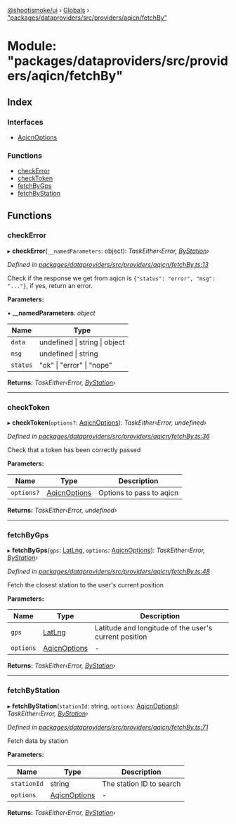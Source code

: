 [@shootismoke/ui](../README.md) › [Globals](../globals.md) › ["packages/dataproviders/src/providers/aqicn/fetchBy"](_packages_dataproviders_src_providers_aqicn_fetchby_.md)

# Module: "packages/dataproviders/src/providers/aqicn/fetchBy"

## Index

### Interfaces

* [AqicnOptions](../interfaces/_packages_dataproviders_src_providers_aqicn_fetchby_.aqicnoptions.md)

### Functions

* [checkError](_packages_dataproviders_src_providers_aqicn_fetchby_.md#checkerror)
* [checkToken](_packages_dataproviders_src_providers_aqicn_fetchby_.md#checktoken)
* [fetchByGps](_packages_dataproviders_src_providers_aqicn_fetchby_.md#fetchbygps)
* [fetchByStation](_packages_dataproviders_src_providers_aqicn_fetchby_.md#fetchbystation)

## Functions

###  checkError

▸ **checkError**(`__namedParameters`: object): *TaskEither‹Error, [ByStation](_packages_dataproviders_src_providers_aqicn_validation_.md#bystation)›*

*Defined in [packages/dataproviders/src/providers/aqicn/fetchBy.ts:13](https://github.com/shootismoke/common/blob/72777b1/packages/dataproviders/src/providers/aqicn/fetchBy.ts#L13)*

Check if the response we get from aqicn is `{"status": "error", "msg": "..."}`,
if yes, return an error.

**Parameters:**

▪ **__namedParameters**: *object*

Name | Type |
------ | ------ |
`data` | undefined &#124; string &#124; object |
`msg` | undefined &#124; string |
`status` | "ok" &#124; "error" &#124; "nope" |

**Returns:** *TaskEither‹Error, [ByStation](_packages_dataproviders_src_providers_aqicn_validation_.md#bystation)›*

___

###  checkToken

▸ **checkToken**(`options?`: [AqicnOptions](../interfaces/_packages_dataproviders_src_providers_aqicn_fetchby_.aqicnoptions.md)): *TaskEither‹Error, undefined›*

*Defined in [packages/dataproviders/src/providers/aqicn/fetchBy.ts:36](https://github.com/shootismoke/common/blob/72777b1/packages/dataproviders/src/providers/aqicn/fetchBy.ts#L36)*

Check that a token has been correctly passed

**Parameters:**

Name | Type | Description |
------ | ------ | ------ |
`options?` | [AqicnOptions](../interfaces/_packages_dataproviders_src_providers_aqicn_fetchby_.aqicnoptions.md) | Options to pass to aqicn  |

**Returns:** *TaskEither‹Error, undefined›*

___

###  fetchByGps

▸ **fetchByGps**(`gps`: [LatLng](../interfaces/_packages_dataproviders_src_types_.latlng.md), `options`: [AqicnOptions](../interfaces/_packages_dataproviders_src_providers_aqicn_fetchby_.aqicnoptions.md)): *TaskEither‹Error, [ByStation](_packages_dataproviders_src_providers_aqicn_validation_.md#bystation)›*

*Defined in [packages/dataproviders/src/providers/aqicn/fetchBy.ts:48](https://github.com/shootismoke/common/blob/72777b1/packages/dataproviders/src/providers/aqicn/fetchBy.ts#L48)*

Fetch the closest station to the user's current position

**Parameters:**

Name | Type | Description |
------ | ------ | ------ |
`gps` | [LatLng](../interfaces/_packages_dataproviders_src_types_.latlng.md) | Latitude and longitude of the user's current position  |
`options` | [AqicnOptions](../interfaces/_packages_dataproviders_src_providers_aqicn_fetchby_.aqicnoptions.md) | - |

**Returns:** *TaskEither‹Error, [ByStation](_packages_dataproviders_src_providers_aqicn_validation_.md#bystation)›*

___

###  fetchByStation

▸ **fetchByStation**(`stationId`: string, `options`: [AqicnOptions](../interfaces/_packages_dataproviders_src_providers_aqicn_fetchby_.aqicnoptions.md)): *TaskEither‹Error, [ByStation](_packages_dataproviders_src_providers_aqicn_validation_.md#bystation)›*

*Defined in [packages/dataproviders/src/providers/aqicn/fetchBy.ts:71](https://github.com/shootismoke/common/blob/72777b1/packages/dataproviders/src/providers/aqicn/fetchBy.ts#L71)*

Fetch data by station

**Parameters:**

Name | Type | Description |
------ | ------ | ------ |
`stationId` | string | The station ID to search  |
`options` | [AqicnOptions](../interfaces/_packages_dataproviders_src_providers_aqicn_fetchby_.aqicnoptions.md) | - |

**Returns:** *TaskEither‹Error, [ByStation](_packages_dataproviders_src_providers_aqicn_validation_.md#bystation)›*
